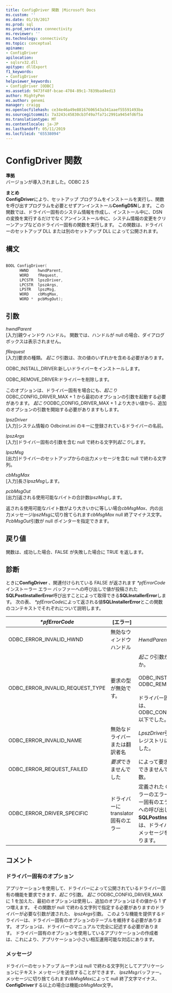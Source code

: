 ```yaml
---
title: ConfigDriver 関数 |Microsoft Docs
ms.custom: ''
ms.date: 01/19/2017
ms.prod: sql
ms.prod_service: connectivity
ms.reviewer: ''
ms.technology: connectivity
ms.topic: conceptual
apiname:
- ConfigDriver
apilocation:
- sqlsrv32.dll
apitype: dllExport
f1_keywords:
- ConfigDriver
helpviewer_keywords:
- ConfigDriver [ODBC]
ms.assetid: 9473f48f-bcae-4784-89c1-7839bad4ed13
author: MightyPen
ms.author: genemi
manager: craigg
ms.openlocfilehash: ce34e46a49e88167606543a341aaef55591493ba
ms.sourcegitcommit: 7a3243c45830cb3f49a7fa71c2991a9454fd6f5a
ms.translationtype: MT
ms.contentlocale: ja-JP
ms.lasthandoff: 05/11/2019
ms.locfileid: "65538094"
---
```

# <a name="configdriver-function"></a>ConfigDriver 関数
**準拠**  
 バージョンが導入されました。ODBC 2.5  
  
 **まとめ**  
 **ConfigDriver**により、セットアップ プログラムをインストールを実行し、関数を呼び出すプログラムを必要とせずアンインストール**ConfigDSN**します。 この関数では、ドライバー固有のシステム情報を作成し、インストール中に、DSN の変換を実行するだけでなくアンインストール中に、システム情報の変更をクリーンアップなどのドライバー固有の関数を実行します。 この関数は、ドライバーのセットアップ DLL または別のセットアップ DLL によって公開されます。  
  
## <a name="syntax"></a>構文  
  
```cpp  
  
BOOL ConfigDriver(  
      HWND    hwndParent,  
      WORD    fRequest,  
      LPCSTR  lpszDriver,  
      LPCSTR  lpszArgs,  
      LPSTR   lpszMsg,  
      WORD    cbMsgMax,  
      WORD *  pcbMsgOut);  
```  
  
## <a name="arguments"></a>引数  
 *hwndParent*  
 [入力]親ウィンドウ ハンドル。 関数では、ハンドルが null の場合、ダイアログ ボックスは表示されません。  
  
 *fRequest*  
 [入力]要求の種類。 *起こり*引数は、次の値のいずれかを含める必要があります。  
  
 ODBC_INSTALL_DRIVER:新しいドライバーをインストールします。  
  
 ODBC_REMOVE_DRIVER:ドライバーを削除します。  
  
 このオプションは、ドライバー固有を場合にも、*起こり*ODBC_CONFIG_DRIVER_MAX + 1 から最初のオプションの引数を起動する必要があります。 *起こり*ODBC_CONFIG_DRIVER_MAX + 1 より大きい値から、追加のオプションの引数を開始する必要がありますもします。  
  
 *lpszDriver*  
 [入力]システム情報の Odbcinst.ini のキーに登録されているドライバーの名前。  
  
 *lpszArgs*  
 [入力]ドライバー固有の引数を含む null で終わる文字列*起こり*します。  
  
 *lpszMsg*  
 [出力]ドライバーのセットアップからの出力メッセージを含む null で終わる文字列。  
  
 *cbMsgMax*  
 [入力]長さ*lpszMsg*します。  
  
 *pcbMsgOut*  
 [出力]返される使用可能なバイトの合計数*lpszMsg*します。  
  
 返される使用可能なバイト数がより大きいかに等しい場合*cbMsgMax*、内の出力メッセージ*lpszMsg*に切り捨てられます*cbMsgMax* null 終了マイナス文字。 *PcbMsgOut*引数が null ポインターを指定できます。  
  
## <a name="returns"></a>戻り値  
 関数は、成功した場合、FALSE が失敗した場合に TRUE を返します。  
  
## <a name="diagnostics"></a>診断  
 ときに**ConfigDriver** 、関連付けられている FALSE が返されます *\*pfErrorCode*インストーラー エラー バッファーへの呼び出しで値が投稿された**SQLPostInstallerError**呼び出すことによって取得できる**SQLInstallerError**します。 次の表、  *\*pfErrorCode*によって返される値**SQLInstallerError**とこの関数のコンテキストでそれぞれについて説明します。  
  
|*\*pfErrorCode*|[エラー]|説明|  
|---------------------|-----------|-----------------|  
|ODBC_ERROR_INVALID_HWND|無効なウィンドウ ハンドル|*HwndParent*引数が無効です。|  
|ODBC_ERROR_INVALID_REQUEST_TYPE|要求の型が無効です。|*起こり*引数が、次のいずれか。<br /><br /> ODBC_INSTALL_DRIVER ODBC_REMOVE_DRIVER<br /><br /> ドライバー固有のオプションは、ODBC_CONFIG_DRIVER_MAX 以下でした。|  
|ODBC_ERROR_INVALID_NAME|無効なドライバーまたは翻訳者名|*LpszDriver*引数が無効です。 レジストリに見つかりませんでした。|  
|ODBC_ERROR_REQUEST_FAILED|*要求*できませんでした|によって要求された操作を実行できませんでした、*起こり*引数。|  
|ODBC_ERROR_DRIVER_SPECIFIC|ドライバーに translator 固有のエラー|定義された ODBC インストーラーのエラーがないドライバー固有のエラーです。 *SzError*への呼び出しの引数、 **SQLPostInstallerError**関数は、ドライバー固有のエラー メッセージを含める必要があります。|  
  
## <a name="comments"></a>コメント  
  
### <a name="driver-specific-options"></a>ドライバー固有のオプション  
 アプリケーションを使用して、ドライバーによって公開されているドライバー固有の機能を要求できます、*起こり*引数。 *起こり*ODBC_CONFIG_DRIVER_MAX に 1 を加えた、最初のオプションは使用し、追加のオプションはその値から 1 ずつ増えます。 その関数が null で終わる文字列で指定する必要がありますのドライバーが必要な引数が渡された、 *lpszArgs*引数。 このような機能を提供するドライバーは、ドライバー固有のオプションのテーブルを維持する必要があります。 オプションは、ドライバーのマニュアルで完全に記述する必要があります。 ドライバー固有のオプションを使用しているアプリケーションの作成者は、これにより、アプリケーション小さい相互運用可能な対応にあります。  
  
### <a name="messages"></a>メッセージ  
 ドライバーのセットアップ ルーチンは null で終わる文字列としてアプリケーションにテキスト メッセージを送信することができます、 *lpszMsg*バッファー。 メッセージに切り捨てられます*cbMsgMax*によって null 終了文字マイナス、 **ConfigDriver**する以上の場合は機能*cbMsgMax*文字。
